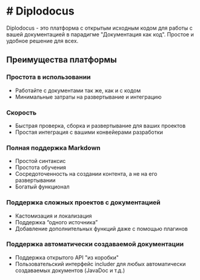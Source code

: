 # # Diplodocus

Diplodocus - это платформа с открытым исходным кодом для работы с вашей документацией в парадигме "Документация как код".
Простое и удобное решение для всех.

## Преимущества платформы
### Простота в использовании
- Работайте с документами так же, как и с кодом
- Минимальные затраты на развертывание и интеграцию

### Скорость
- Быстрая проверка, сборка и развертывание для ваших проектов
- Простая интеграция с вашими конвейерами разработки

### Полная поддержка Markdown
- Простой синтаксис
- Простота обучения
- Сосредоточенность на создании контента, а не на его развертывании
- Богатый функционал

### Поддержка сложных проектов с документацией
- Кастомизация и локализация
- Поддержка “одного источника”
- Добавление дополнительных функций даже с помощью плагинов

### Поддержка автоматически создаваемой документации
- Поддержка открытого API "из коробки"
- Пользовательский интерфейс includer для любых автоматически создаваемых документов (JavaDoc и т.д.)